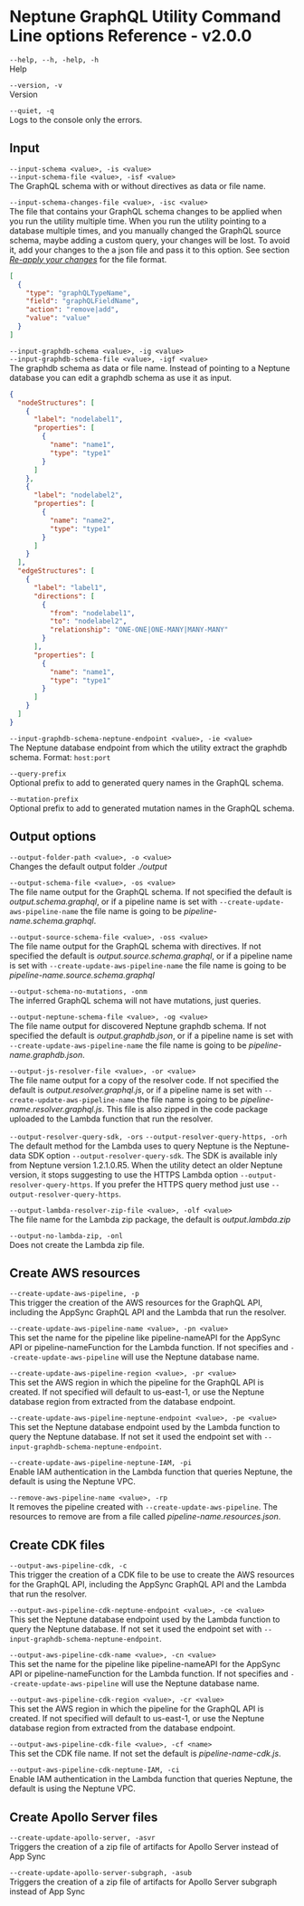 # Neptune GraphQL Utility Command Line options Reference - v2.0.0

`--help, --h, -help, -h`
<br>
Help

`--version, -v`
<br>
Version

`--quiet, -q`
<br>
Logs to the console only the errors.

## Input

`--input-schema <value>, -is <value>`<br>
`--input-schema-file <value>, -isf <value>`
<br>
The GraphQL schema with or without directives as data or file name.

`--input-schema-changes-file <value>, -isc <value>`
<br>
The file that contains your GraphQL schema changes to be applied when you run
the utility multiple time. When you run the utility pointing to a database
multiple times, and you manually changed the GraphQL source schema, maybe adding
a custom query, your changes will be lost. To avoid it, add your changes to the
a json file and pass it to this option. See section [*Re-apply your
changes*](#re-apply-your-changes-with---input-schema-changes-file) for the file
format.

```json
[
  {
    "type": "graphQLTypeName",
    "field": "graphQLFieldName",
    "action": "remove|add",
    "value": "value"
  }
]
```

`--input-graphdb-schema <value>, -ig <value>`<br>
`--input-graphdb-schema-file <value>, -igf <value>`
<br>
The graphdb schema as data or file name. Instead of pointing to a Neptune
database you can edit a graphdb schema as use it as input.

```json
{
  "nodeStructures": [
    {
      "label": "nodelabel1",
      "properties": [
        {
          "name": "name1",
          "type": "type1"
        }
      ]
    },
    {
      "label": "nodelabel2",
      "properties": [
        {
          "name": "name2",
          "type": "type1"
        }
      ]
    }
  ],
  "edgeStructures": [
    {
      "label": "label1",
      "directions": [
        {
          "from": "nodelabel1",
          "to": "nodelabel2",
          "relationship": "ONE-ONE|ONE-MANY|MANY-MANY"
        }
      ],
      "properties": [
        {
          "name": "name1",
          "type": "type1"
        }
      ]
    }
  ]
}
```

`--input-graphdb-schema-neptune-endpoint <value>, -ie <value>`
<br>
The Neptune database endpoint from which the utility extract the graphdb schema.
Format: `host:port`

`--query-prefix`
<br>
Optional prefix to add to generated query names in the GraphQL schema.

`--mutation-prefix`
<br>
Optional prefix to add to generated mutation names in the GraphQL schema.

## Output options

`--output-folder-path <value>, -o <value>`
<br>
Changes the default output folder *./output*

`--output-schema-file <value>, -os <value>`
<br>
The file name output for the GraphQL schema. If not specified the default is
*output.schema.graphql*, or if a pipeline name is set with
`--create-update-aws-pipeline-name` the file name is going to be
*pipeline-name.schema.graphql*.

`--output-source-schema-file <value>, -oss <value>`
<br>
The file name output for the GraphQL schema with directives. If not specified
the default is *output.source.schema.graphql*, or if a pipeline name is set with
`--create-update-aws-pipeline-name` the file name is going to be
*pipeline-name.source.schema.graphql*

`--output-schema-no-mutations, -onm`
<br>
The inferred GraphQL schema will not have mutations, just queries.

`--output-neptune-schema-file <value>, -og <value>`
<br>
The file name output for discovered Neptune graphdb schema. If not specified the
default is *output.graphdb.json*, or if a pipeline name is set with
`--create-update-aws-pipeline-name` the file name is going to be
*pipeline-name.graphdb.json*.

`--output-js-resolver-file <value>, -or <value>`
<br>
The file name output for a copy of the resolver code. If not specified the
default is *output.resolver.graphql.js*, or if a pipeline name is set with
`--create-update-aws-pipeline-name` the file name is going to be
*pipeline-name.resolver.graphql.js*. This file is also zipped in the code
package uploaded to the Lambda function that run the resolver.

`--output-resolver-query-sdk, -ors`
`--output-resolver-query-https, -orh`
<br>
The default method for the Lambda uses to query Neptune is the Neptune-data SDK
option `--output-resolver-query-sdk`. The SDK is available inly from Neptune
version 1.2.1.0.R5. When the utility detect an older Neptune version, it stops
suggesting to use the HTTPS Lambda option `--output-resolver-query-https`. If
you prefer the HTTPS query method just use `--output-resolver-query-https`.

`--output-lambda-resolver-zip-file <value>, -olf <value>`
<br>
The file name for the Lambda zip package, the default is *output.lambda.zip*

`--output-no-lambda-zip, -onl`
<br>
Does not create the Lambda zip file.

## Create AWS resources

`--create-update-aws-pipeline, -p`
<br>
This trigger the creation of the AWS resources for the GraphQL API, including
the AppSync GraphQL API and the Lambda that run the resolver.

`--create-update-aws-pipeline-name <value>, -pn <value>`
<br>
This set the name for the pipeline like pipeline-nameAPI for the AppSync API or
pipeline-nameFunction for the Lambda function. If not specifies and
`--create-update-aws-pipeline` will use the Neptune database name.

`--create-update-aws-pipeline-region <value>, -pr <value>`
<br>
This set the AWS region in which the pipeline for the GraphQL API is created. If
not specified will default to us-east-1, or use the Neptune database region from
extracted from the database endpoint.

`--create-update-aws-pipeline-neptune-endpoint <value>, -pe <value>`
<br>
This set the Neptune database endpoint used by the Lambda function to query the
Neptune database. If not set it used the endpoint set with
`--input-graphdb-schema-neptune-endpoint`.

`--create-update-aws-pipeline-neptune-IAM, -pi`
<br>
Enable IAM authentication in the Lambda function that queries Neptune, the
default is using the Neptune VPC.

`--remove-aws-pipeline-name <value>, -rp`
<br>
It removes the pipeline created with `--create-update-aws-pipeline`. The
resources to remove are from a file called *pipeline-name.resources.json*.

## Create CDK files

`--output-aws-pipeline-cdk, -c`
<br>
This trigger the creation of a CDK file to be use to create the AWS resources
for the GraphQL API, including the AppSync GraphQL API and the Lambda that run
the resolver.

`--output-aws-pipeline-cdk-neptune-endpoint <value>, -ce <value>`
<br>
This set the Neptune database endpoint used by the Lambda function to query the
Neptune database. If not set it used the endpoint set with
`--input-graphdb-schema-neptune-endpoint`.

`--output-aws-pipeline-cdk-name <value>, -cn <value>`
<br>
This set the name for the pipeline like pipeline-nameAPI for the AppSync API or
pipeline-nameFunction for the Lambda function. If not specifies and
`--create-update-aws-pipeline` will use the Neptune database name.

`--output-aws-pipeline-cdk-region <value>, -cr <value>`
<br>
This set the AWS region in which the pipeline for the GraphQL API is created. If
not specified will default to us-east-1, or use the Neptune database region from
extracted from the database endpoint.

`--output-aws-pipeline-cdk-file <value>, -cf <name>`
<br>
This set the CDK file name. If not set the default is *pipeline-name-cdk.js*.

`--output-aws-pipeline-cdk-neptune-IAM, -ci`
<br>
Enable IAM authentication in the Lambda function that queries Neptune, the
default is using the Neptune VPC.

## Create Apollo Server files

`--create-update-apollo-server, -asvr`
<br>
Triggers the creation of a zip file of artifacts for Apollo Server instead of
App Sync

`--create-update-apollo-server-subgraph, -asub`
<br>
Triggers the creation of a zip file of artifacts for Apollo Server subgraph
instead of App Sync

